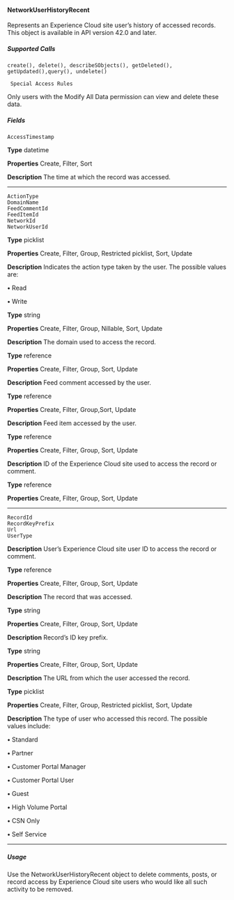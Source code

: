 #### NetworkUserHistoryRecent

Represents an Experience Cloud site user’s history of accessed records. This object is available in API version 42.0 and later.

##### Supported Calls
```
create(), delete(), describeSObjects(), getDeleted(), getUpdated(),query(), undelete()

 Special Access Rules

```
Only users with the Modify All Data permission can view and delete these data.

##### Fields

```
AccessTimestamp

```

**Type**
datetime

**Properties**
Create, Filter, Sort

**Description**
The time at which the record was accessed.


-----

```
ActionType
DomainName
FeedCommentId
FeedItemId
NetworkId
NetworkUserId

```

**Type**
picklist

**Properties**
Create, Filter, Group, Restricted picklist, Sort, Update

**Description**
Indicates the action type taken by the user. The possible values are:

**•** Read

**•** Write

**Type**
string

**Properties**
Create, Filter, Group, Nillable, Sort, Update

**Description**
The domain used to access the record.

**Type**
reference

**Properties**
Create, Filter, Group, Sort, Update

**Description**
Feed comment accessed by the user.

**Type**
reference

**Properties**
Create, Filter, Group,Sort, Update

**Description**
Feed item accessed by the user.

**Type**
reference

**Properties**
Create, Filter, Group, Sort, Update

**Description**
ID of the Experience Cloud site used to access the record or comment.

**Type**
reference

**Properties**
Create, Filter, Group, Sort, Update


-----

```
RecordId
RecordKeyPrefix
Url
UserType

```

**Description**
User’s Experience Cloud site user ID to access the record or comment.

**Type**
reference

**Properties**
Create, Filter, Group, Sort, Update

**Description**
The record that was accessed.

**Type**
string

**Properties**
Create, Filter, Group, Sort, Update

**Description**
Record’s ID key prefix.

**Type**
string

**Properties**
Create, Filter, Group, Sort, Update

**Description**
The URL from which the user accessed the record.

**Type**
picklist

**Properties**
Create, Filter, Group, Restricted picklist, Sort, Update

**Description**
The type of user who accessed this record. The possible values include:

**•** Standard

**•** Partner

**•** Customer Portal Manager

**•** Customer Portal User

**•** Guest

**•** High Volume Portal

**•** CSN Only

**•** Self Service


-----

##### Usage

Use the NetworkUserHistoryRecent object to delete comments, posts, or record access by Experience Cloud site users who would like
all such activity to be removed.
